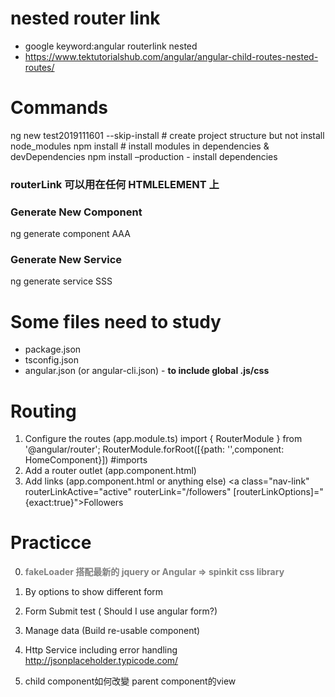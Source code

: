 # nested router link
* google keyword:angular routerlink nested
* https://www.tektutorialshub.com/angular/angular-child-routes-nested-routes/

# Commands
ng new test2019111601 --skip-install # create project structure but not install node_modules
npm install  # install modules in dependencies & devDependencies
npm install –production  - install dependencies

### routerLink 可以用在任何 HTMLELEMENT 上

### Generate New Component
ng generate component AAA
### Generate New Service
ng generate service SSS

# Some files need to study
* package.json
* tsconfig.json
* angular.json (or angular-cli.json) - <b>to include global .js/css </b>

# Routing
1. Configure the routes (app.module.ts)
    import { RouterModule } from '@angular/router';
    RouterModule.forRoot([{path: '',component: HomeComponent}]) #imports
2. Add a router outlet (app.component.html)
    <router-outlet></router-outlet>
3. Add links (app.component.html or anything else) 
    <a class="nav-link" routerLinkActive="active" routerLink="/followers" [routerLinkOptions]="{exact:true}">Followers</a>

# Practicce
0. <b style="color:gray">fakeLoader 搭配最新的 jquery or Angular => spinkit css library</b>

1. By options to show different form

2. Form Submit test ( Should I use angular form?)
3. Manage data (Build re-usable component)
4. Http Service including error handling
http://jsonplaceholder.typicode.com/



5. child component如何改變 parent component的view
